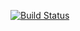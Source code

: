 [![Build Status](https://travis-ci.org/JamieMagee/jamiemagee.co.uk.svg?branch=master)](https://travis-ci.org/JamieMagee/jamiemagee.co.uk)